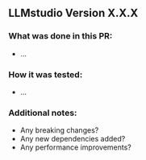 ## LLMstudio Version X.X.X

### What was done in this PR:

- ...

### How it was tested:

- ...

### Additional notes:

- Any breaking changes?
- Any new dependencies added?
- Any performance improvements?
